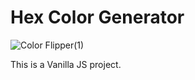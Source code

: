 # Hex Color Generator

![Color Flipper(1)](https://user-images.githubusercontent.com/44940208/177605527-02f2954c-5ee1-4ffd-a619-91a544ca2784.png)

This is a Vanilla JS project.
